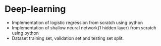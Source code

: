 # Deep-learning

- Implementation of logistic regression from scratch using python
- Implementation of shallow neural network(1 hidden layer) from scratch using python
- Dataset training set, validation set and testing set split.
